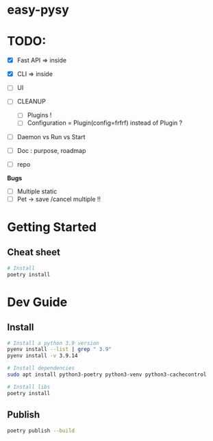 easy-pysy
==

# TODO:
- [x] Fast API => inside
- [x] CLI => inside
- [ ] UI

- [ ] CLEANUP
  - [ ] Plugins !
  - [ ] Configuration = Plugin(config=frfrf) instead of Plugin ?
- [ ] Daemon vs Run vs Start
- [ ] Doc : purpose, roadmap
- [ ] repo

**Bugs**
- [ ] Multiple static
- [ ] Pet -> save /cancel multiple !!
# Getting Started
## Cheat sheet
```bash
# Install 
poetry install

```

# Dev Guide
## Install

```bash
# Install a python 3.9 version
pyenv install --list | grep " 3.9"
pyenv install -v 3.9.14

# Install dependencies
sudo apt install python3-poetry python3-venv python3-cachecontrol

# Install libs
poetry install
```

## Publish
```bash
poetry publish --build
```
